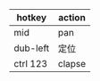 | hotkey   | action |
| -------- | ------ |
| mid      | pan    |
| dub-left | 定位   |
| ctrl 123 | clapse |